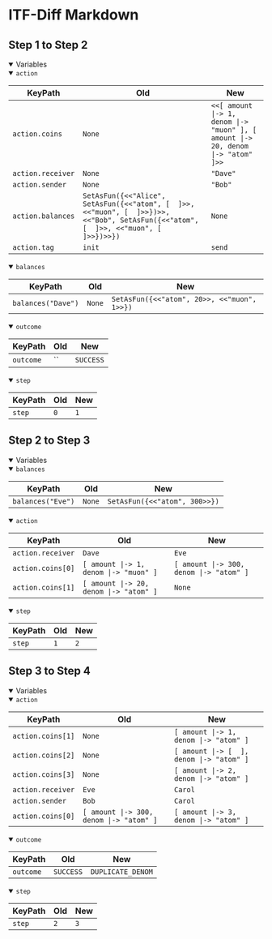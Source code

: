 # ITF-Diff Markdown

## Step 1 to Step 2

<details open>

<summary>Variables</summary>

<details open>

<summary><code>action</code></summary>


|KeyPath|Old|New|
|-|-|-|
|`action.coins`|`None`|`<<[ amount \|-> 1, denom \|-> "muon" ], [ amount \|-> 20, denom \|-> "atom" ]>>`|
|`action.receiver`|`None`|`"Dave"`|
|`action.sender`|`None`|`"Bob"`|
|`action.balances`|`SetAsFun({<<"Alice", SetAsFun({<<"atom", [  ]>>, <<"muon", [  ]>>})>>, <<"Bob", SetAsFun({<<"atom", [  ]>>, <<"muon", [  ]>>})>>})`|`None`|
|`action.tag`|`init`|`send`|

</details>
<details open>

<summary><code>balances</code></summary>


|KeyPath|Old|New|
|-|-|-|
|`balances("Dave")`|`None`|`SetAsFun({<<"atom", 20>>, <<"muon", 1>>})`|

</details>
<details open>

<summary><code>outcome</code></summary>


|KeyPath|Old|New|
|-|-|-|
|`outcome`|``|`SUCCESS`|

</details>
<details open>

<summary><code>step</code></summary>


|KeyPath|Old|New|
|-|-|-|
|`step`|`0`|`1`|

</details>

</details>

## Step 2 to Step 3

<details open>

<summary>Variables</summary>

<details open>

<summary><code>balances</code></summary>


|KeyPath|Old|New|
|-|-|-|
|`balances("Eve")`|`None`|`SetAsFun({<<"atom", 300>>})`|

</details>
<details open>

<summary><code>action</code></summary>


|KeyPath|Old|New|
|-|-|-|
|`action.receiver`|`Dave`|`Eve`|
|`action.coins[0]`|`[ amount \|-> 1, denom \|-> "muon" ]`|`[ amount \|-> 300, denom \|-> "atom" ]`|
|`action.coins[1]`|`[ amount \|-> 20, denom \|-> "atom" ]`|`None`|

</details>
<details open>

<summary><code>step</code></summary>


|KeyPath|Old|New|
|-|-|-|
|`step`|`1`|`2`|

</details>

</details>

## Step 3 to Step 4

<details open>

<summary>Variables</summary>

<details open>

<summary><code>action</code></summary>


|KeyPath|Old|New|
|-|-|-|
|`action.coins[1]`|`None`|`[ amount \|-> 1, denom \|-> "atom" ]`|
|`action.coins[2]`|`None`|`[ amount \|-> [  ], denom \|-> "atom" ]`|
|`action.coins[3]`|`None`|`[ amount \|-> 2, denom \|-> "atom" ]`|
|`action.receiver`|`Eve`|`Carol`|
|`action.sender`|`Bob`|`Carol`|
|`action.coins[0]`|`[ amount \|-> 300, denom \|-> "atom" ]`|`[ amount \|-> 3, denom \|-> "atom" ]`|

</details>
<details open>

<summary><code>outcome</code></summary>


|KeyPath|Old|New|
|-|-|-|
|`outcome`|`SUCCESS`|`DUPLICATE_DENOM`|

</details>
<details open>

<summary><code>step</code></summary>


|KeyPath|Old|New|
|-|-|-|
|`step`|`2`|`3`|

</details>

</details>

